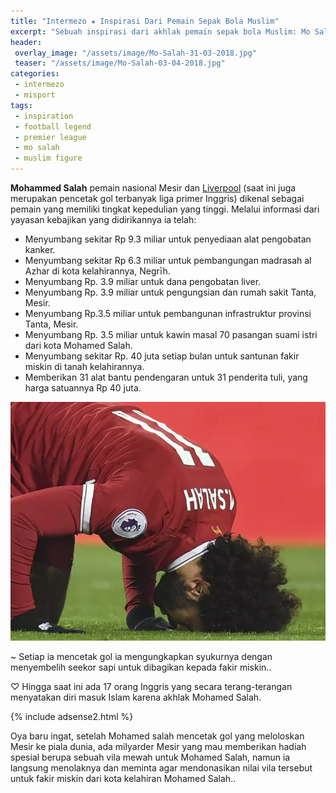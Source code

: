 ```yaml
---
title: "Intermezo ★ Inspirasi Dari Pemain Sepak Bola Muslim"
excerpt: "Sebuah inspirasi dari akhlak pemain sepak bola Muslim: Mo Salah, yang bermain di Liga Primer Inggris"
header:
 overlay_image: "/assets/image/Mo-Salah-31-03-2018.jpg"
 teaser: "/assets/image/Mo-Salah-03-04-2018.jpg"
categories:
 - intermezo
 - misport
tags:
 - inspiration
 - football legend
 - premier league
 - mo salah
 - muslim figure
---
```


**Mohammed Salah** pemain nasional Mesir dan [Liverpool](//indonesia.liverpool.com) (saat ini juga merupakan pencetak gol terbanyak liga primer Inggris) dikenal sebagai pemain yang memiliki tingkat kepedulian yang tinggi. Melalui informasi dari yayasan kebajikan yang didirikannya ia telah:

- Menyumbang sekitar Rp 9.3 miliar untuk penyediaan alat pengobatan kanker.
- Menyumbang sekitar Rp 6.3 miliar untuk pembangungan madrasah al Azhar di kota kelahirannya, Negrīh. 
- Menyumbang Rp. 3.9 miliar untuk dana pengobatan liver.
- Menyumbang Rp. 3.9 miliar untuk pengungsian dan rumah sakit Tanta, Mesir.
- Menyumbang Rp.3.5 miliar untuk pembangunan infrastruktur provinsi Tanta, Mesir. 
- Menyumbang Rp. 3.5 miliar untuk kawin masal 70 pasangan suami istri dari kota Mohamed Salah.
- Menyumbang sekitar Rp. 40 juta setiap bulan untuk santunan fakir miskin di tanah kelahirannya.
- Memberikan 31 alat bantu pendengaran untuk 31 penderita tuli, yang harga satuannya Rp 40 juta.

![Mo Salah - Liverpool FC](/assets/image/Mo-Salah-04-03-2018.jpg)

~ Setiap ia mencetak gol ia mengungkapkan syukurnya dengan menyembelih seekor sapi untuk dibagikan kepada fakir miskin..

♡ Hingga saat ini ada 17 orang Inggris yang secara terang-terangan menyatakan diri masuk Islam karena akhlak Mohamed Salah.

{% include adsense2.html %}

Oya baru ingat, setelah Mohamed salah mencetak gol yang meloloskan Mesir ke piala dunia, ada milyarder Mesir yang mau memberikan hadiah spesial berupa sebuah vila mewah untuk Mohamed Salah, namun ia langsung menolaknya dan meminta agar mendonasikan nilai vila tersebut untuk fakir miskin dari kota kelahiran Mohamed Salah..
